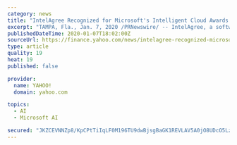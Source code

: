 ```yaml
---
category: news
title: "IntelAgree Recognized for Microsoft's Intelligent Cloud Awards 2019"
excerpt: "TAMPA, Fla., Jan. 7, 2020 /PRNewswire/ -- IntelAgree, a software-as-a-service contract management platform, and AgileThought were named as a 2019 AI and Machine Learning Partner of the Year Award finalist. IntelAgree used Microsoft's Azure AI Services with AgileThought's deep learning and natural language processing expertise to build its ..."
publishedDateTime: 2020-01-07T18:02:00Z
sourceUrl: https://finance.yahoo.com/news/intelagree-recognized-microsofts-intelligent-cloud-174900039.html
type: article
quality: 19
heat: 19
published: false

provider:
  name: YAHOO!
  domain: yahoo.com

topics:
  - AI
  - Microsoft AI

secured: "JKZCEVNNZp8/KpCPtTiIqLF0M196TU9dwBjsgBaGK1REVLAV5A0jO8UDcO5Lz3XJJmQI0za9Rhh5WNQp31kqpd8MyZn2lZUTTkKh2oNlEdoZdtbsxNVbEUtDSDyhoJyQEYd5qStsAHptmLH7LXNK0bXgbwLfI45oPSMB7Kh0vkoC9oG2DylWu9jDKQi9BHY1J6MvKSoD8CExwjtmwG9YxrXehv1nviOVu5QZVVFxWr+vVEnnPI5kk7oJVEb/evbA3HEpqhpF2Rmia/LdPlKUiA==;o5OQlBTa0ifM1nHg/CsaNw=="
---
```


